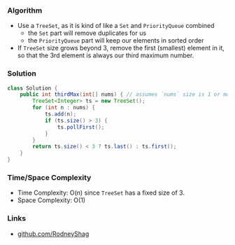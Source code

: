 ### Algorithm

- Use a `TreeSet`, as it is kind of like a `Set` and `PriorityQueue` combined
  - the `Set` part will remove duplicates for us
  - the `PriorityQueue` part will keep our elements in sorted order
- If `TreeSet` size grows beyond 3, remove the first (smallest) element in it, so that the 3rd element is always our third maximum number.

### Solution

```java
class Solution {
    public int thirdMax(int[] nums) { // assumes `nums` size is 1 or more
        TreeSet<Integer> ts = new TreeSet();
        for (int n : nums) {
            ts.add(n);
            if (ts.size() > 3) {
                ts.pollFirst();
            }
        }
        return ts.size() < 3 ? ts.last() : ts.first();
    }
}
```

### Time/Space Complexity

-  Time Complexity: O(n) since `TreeSet` has a fixed size of 3.
- Space Complexity: O(1)

### Links

- [github.com/RodneyShag](https://github.com/RodneyShag)
